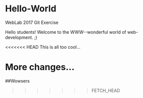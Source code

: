 # Hello-World
WebLab 2017 Git Exercise

Hello students! Welcome to the WWW--wonderful world of web-development. ;)

<<<<<<< HEAD
This is all too cool...

More changes...
=======
##Wowsers
>>>>>>> FETCH_HEAD
